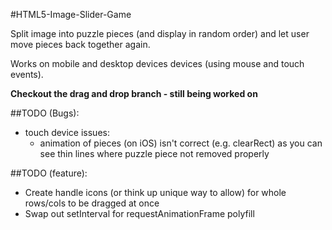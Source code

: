 #HTML5-Image-Slider-Game

Split image into puzzle pieces (and display in random order) and let user move pieces back together again.

Works on mobile and desktop devices devices (using mouse and touch events).

**Checkout the drag and drop branch - still being worked on**

##TODO (Bugs):
* touch device issues:
    * animation of pieces (on iOS) isn't correct (e.g. clearRect) as you can see thin lines where puzzle piece not removed properly
	
##TODO (feature):
* Create handle icons (or think up unique way to allow) for whole rows/cols to be dragged at once
* Swap out setInterval for requestAnimationFrame polyfill